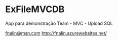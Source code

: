 ﻿ExFileMVCDB
===========

App para demonstração Team - MVC - Upload SQL

fnalin@msn.com
http://fnalin.azurewebsites.net/
